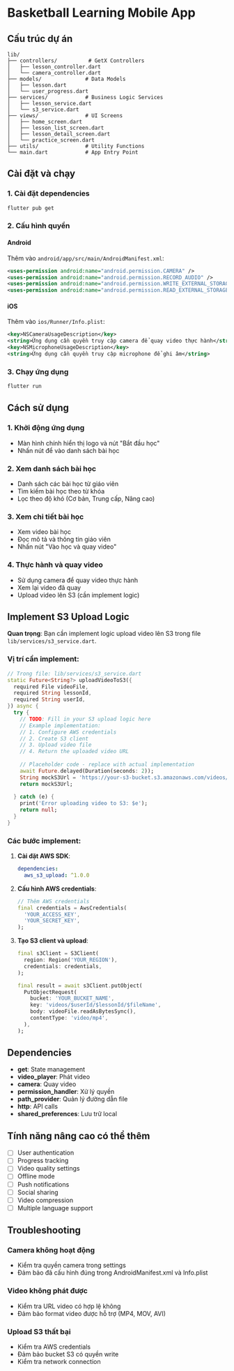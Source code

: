 # Basketball Learning Mobile App

## Cấu trúc dự án

```
lib/
├── controllers/          # GetX Controllers
│   ├── lesson_controller.dart
│   └── camera_controller.dart
├── models/              # Data Models
│   ├── lesson.dart
│   └── user_progress.dart
├── services/            # Business Logic Services
│   ├── lesson_service.dart
│   └── s3_service.dart
├── views/               # UI Screens
│   ├── home_screen.dart
│   ├── lesson_list_screen.dart
│   ├── lesson_detail_screen.dart
│   └── practice_screen.dart
├── utils/               # Utility Functions
└── main.dart            # App Entry Point
```

## Cài đặt và chạy

### 1. Cài đặt dependencies

```bash
flutter pub get
```

### 2. Cấu hình quyền

#### Android
Thêm vào `android/app/src/main/AndroidManifest.xml`:

```xml
<uses-permission android:name="android.permission.CAMERA" />
<uses-permission android:name="android.permission.RECORD_AUDIO" />
<uses-permission android:name="android.permission.WRITE_EXTERNAL_STORAGE" />
<uses-permission android:name="android.permission.READ_EXTERNAL_STORAGE" />
```

#### iOS
Thêm vào `ios/Runner/Info.plist`:

```xml
<key>NSCameraUsageDescription</key>
<string>Ứng dụng cần quyền truy cập camera để quay video thực hành</string>
<key>NSMicrophoneUsageDescription</key>
<string>Ứng dụng cần quyền truy cập microphone để ghi âm</string>
```

### 3. Chạy ứng dụng

```bash
flutter run
```

## Cách sử dụng

### 1. Khởi động ứng dụng
- Màn hình chính hiển thị logo và nút "Bắt đầu học"
- Nhấn nút để vào danh sách bài học

### 2. Xem danh sách bài học
- Danh sách các bài học từ giáo viên
- Tìm kiếm bài học theo từ khóa
- Lọc theo độ khó (Cơ bản, Trung cấp, Nâng cao)

### 3. Xem chi tiết bài học
- Xem video bài học
- Đọc mô tả và thông tin giáo viên
- Nhấn nút "Vào học và quay video"

### 4. Thực hành và quay video
- Sử dụng camera để quay video thực hành
- Xem lại video đã quay
- Upload video lên S3 (cần implement logic)

## Implement S3 Upload Logic

**Quan trọng**: Bạn cần implement logic upload video lên S3 trong file `lib/services/s3_service.dart`.

### Vị trí cần implement:

```dart
// Trong file: lib/services/s3_service.dart
static Future<String?> uploadVideoToS3({
  required File videoFile,
  required String lessonId,
  required String userId,
}) async {
  try {
    // TODO: Fill in your S3 upload logic here
    // Example implementation:
    // 1. Configure AWS credentials
    // 2. Create S3 client
    // 3. Upload video file
    // 4. Return the uploaded video URL
    
    // Placeholder code - replace with actual implementation
    await Future.delayed(Duration(seconds: 2));
    String mockS3Url = 'https://your-s3-bucket.s3.amazonaws.com/videos/$userId/$lessonId/${DateTime.now().millisecondsSinceEpoch}.mp4';
    return mockS3Url;
    
  } catch (e) {
    print('Error uploading video to S3: $e');
    return null;
  }
}
```

### Các bước implement:

1. **Cài đặt AWS SDK**:
   ```yaml
   dependencies:
     aws_s3_upload: ^1.0.0 
   ```

2. **Cấu hình AWS credentials**:
   ```dart
   // Thêm AWS credentials
   final credentials = AwsCredentials(
     'YOUR_ACCESS_KEY',
     'YOUR_SECRET_KEY',
   );
   ```

3. **Tạo S3 client và upload**:
   ```dart
   final s3Client = S3Client(
     region: Region('YOUR_REGION'),
     credentials: credentials,
   );
   
   final result = await s3Client.putObject(
     PutObjectRequest(
       bucket: 'YOUR_BUCKET_NAME',
       key: 'videos/$userId/$lessonId/$fileName',
       body: videoFile.readAsBytesSync(),
       contentType: 'video/mp4',
     ),
   );
   ```

## Dependencies

- **get**: State management
- **video_player**: Phát video
- **camera**: Quay video
- **permission_handler**: Xử lý quyền
- **path_provider**: Quản lý đường dẫn file
- **http**: API calls
- **shared_preferences**: Lưu trữ local

## Tính năng nâng cao có thể thêm

- [ ] User authentication
- [ ] Progress tracking
- [ ] Video quality settings
- [ ] Offline mode
- [ ] Push notifications
- [ ] Social sharing
- [ ] Video compression
- [ ] Multiple language support

## Troubleshooting

### Camera không hoạt động
- Kiểm tra quyền camera trong settings
- Đảm bảo đã cấu hình đúng trong AndroidManifest.xml và Info.plist

### Video không phát được
- Kiểm tra URL video có hợp lệ không
- Đảm bảo format video được hỗ trợ (MP4, MOV, AVI)

### Upload S3 thất bại
- Kiểm tra AWS credentials
- Đảm bảo bucket S3 có quyền write
- Kiểm tra network connection